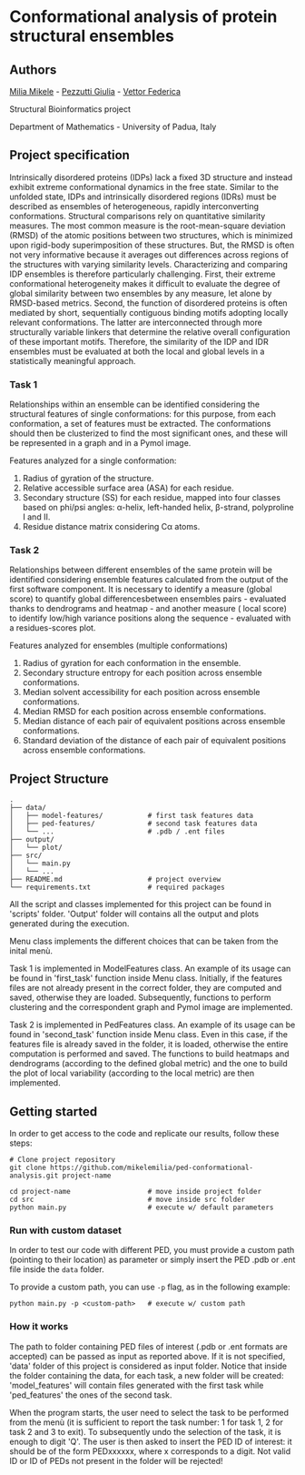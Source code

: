 # Conformational analysis of protein structural ensembles

## Authors

[Milia Mikele](https://github.com/mikelemilia) -
[Pezzutti Giulia](https://github.com/giuliapezzutti) -
[Vettor Federica](https://github.com/FeVe98)

Structural Bioinformatics project

Department of Mathematics - University of Padua, Italy

## Project specification

Intrinsically disordered proteins (IDPs) lack a fixed 3D structure and instead exhibit extreme conformational dynamics
in the free state. Similar to the unfolded state, IDPs and intrinsically disordered regions (IDRs) must be described as
ensembles of heterogeneous, rapidly interconverting conformations. Structural comparisons rely on quantitative
similarity measures. The most common measure is the root-mean-square deviation (RMSD) of the atomic positions between
two structures, which is minimized upon rigid-body superimposition of these structures. But, the RMSD is often not very
informative because it averages out differences across regions of the structures with varying similarity levels.
Characterizing and comparing IDP ensembles is therefore particularly challenging. First, their extreme conformational
heterogeneity makes it difficult to evaluate the degree of global similarity between two ensembles by any measure, let
alone by RMSD-based metrics. Second, the function of disordered proteins is often mediated by short, sequentially
contiguous binding motifs adopting locally relevant conformations. The latter are interconnected through more
structurally variable linkers that determine the relative overall configuration of these important motifs. Therefore,
the similarity of the IDP and IDR ensembles must be evaluated at both the local and global levels in a statistically
meaningful approach.

### Task 1

Relationships within an ensemble can be identified considering the structural features of single conformations: for this
purpose, from each conformation, a set of features must be extracted. The conformations should then be clusterized to
find the most significant ones, and these will be represented in a graph and in a Pymol image.

Features analyzed for a single conformation:

1. Radius of gyration of the structure.
2. Relative accessible surface area (ASA) for each residue.
3. Secondary structure (SS) for each residue, mapped into four classes based on phi/psi angles:
   α-helix, left-handed helix, β-strand, polyproline I and II.
4. Residue distance matrix considering Cα atoms.

### Task 2

Relationships between different ensembles of the same protein will be identified considering ensemble features
calculated from the output of the first software component. It is necessary to identify a measure (global score) to
quantify global differencesbetween ensembles pairs - evaluated thanks to dendrograms and heatmap - and another measure (
local score) to identify low/high variance positions along the sequence - evaluated with a residues-scores plot.

Features analyzed for ensembles (multiple conformations)

1. Radius of gyration for each conformation in the ensemble.
2. Secondary structure entropy for each position across ensemble conformations.
3. Median solvent accessibility for each position across ensemble conformations.
4. Median RMSD for each position across ensemble conformations.
5. Median distance of each pair of equivalent positions across ensemble conformations.
6. Standard deviation of the distance of each pair of equivalent positions across ensemble conformations.

## Project Structure

```shell
.
├── data/                 
│   ├── model-features/           # first task features data
│   ├── ped-features/             # second task features data
│   └── ...                       # .pdb / .ent files
├── output/               
│   └── plot/    
├── src/                  
│   └── main.py           
│   └── ...
├── README.md                     # project overview
└── requirements.txt              # required packages
```

All the script and classes implemented for this project can be found in 'scripts' folder.
'Output' folder will contains all the output and plots generated during the execution.

Menu class implements the different choices that can be taken from the inital menù.

Task 1 is implemented in ModelFeatures class. An example of its usage can be found in 'first_task' function inside Menu
class. Initially, if the features files are not already present in the correct folder, they are computed and saved,
otherwise they are loaded. Subsequently, functions to perform clustering and the correspondent graph and Pymol image are
implemented.

Task 2 is implemented in PedFeatures class. An example of its usage can be found in 'second_task' function inside Menu
class. Even in this case, if the features file is already saved in the folder, it is loaded, otherwise the entire
computation is performed and saved. The functions to build heatmaps and dendrograms (according to the defined global
metric) and the one to build the plot of local variability
(according to the local metric) are then implemented.

## Getting started

In order to get access to the code and replicate our results, follow these steps:

```shell
# Clone project repository
git clone https://github.com/mikelemilia/ped-conformational-analysis.git project-name

cd project-name                   # move inside project folder
cd src                            # move inside src folder
python main.py                    # execute w/ default parameters
```

### Run with custom dataset

In order to test our code with different PED, you must provide a custom path (pointing to their location) as parameter
or simply insert the PED .pdb or .ent file inside the `data` folder. 

To provide a custom path, you can use `-p` flag, as in the following example: 

```shell
python main.py -p <custom-path>   # execute w/ custom path
```

### How it works

The path to folder containing PED files of interest (.pdb or .ent formats are accepted)
can be passed as input as reported above. If it is not specified, 'data' folder of this project is considered as input
folder. Notice that inside the folder containing the data, for each task, a new folder will be created: 'model_features'
will contain files generated with the first task while 'ped_features' the ones of the second task.

When the program starts, the user need to select the task to be performed from the menù (it is sufficient to report the
task number: 1 for task 1, 2 for task 2 and 3 to exit). To subsequently undo the selection of the task, it is enough to
digit 'Q'. The user is then asked to insert the PED ID of interest: it should be of the form PEDxxxxxx, where x
corresponds to a digit. Not valid ID or ID of PEDs not present in the folder will be rejected!


